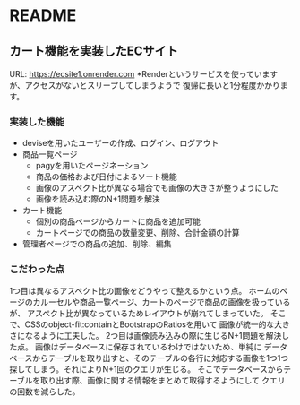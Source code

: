 # README
## カート機能を実装したECサイト
URL: https://ecsite1.onrender.com
*Renderというサービスを使っていますが、アクセスがないとスリープしてしまうようで
復帰に長いと1分程度かかります。

### 実装した機能
- deviseを用いたユーザーの作成、ログイン、ログアウト
- 商品一覧ページ
  - pagyを用いたページネーション
  - 商品の価格および日付によるソート機能
  - 画像のアスペクト比が異なる場合でも画像の大きさが整うようにした
  - 画像を読み込む際のN+1問題を解決
- カート機能
  - 個別の商品ページからカートに商品を追加可能
  - カートページでの商品の数量変更、削除、合計金額の計算
- 管理者ページでの商品の追加、削除、編集


### こだわった点
 1つ目は異なるアスペクト比の画像をどうやって整えるかという点。
ホームのページのカルーセルや商品一覧ページ、カートのページで商品の画像を扱っているが、
アスペクト比が異なっているためレイアウトが崩れてしまっていた。
そこで、CSSのobject-fit:containとBootstrapのRatiosを用いて
画像が統一的な大きさになるように工夫した。
2つ目は画像読み込みの際に生じるN+1問題を解決した点。
画像はデータベースに保存されているわけではないため、単純に
データベースからテーブルを取り出すと、そのテーブルの各行に対応する画像を1つ1つ
探してしまう。それによりN+1回のクエリが生じる。
そこでデータベースからテーブルを取り出す際、画像に関する情報をまとめて取得するようにして
クエリの回数を減らした。


